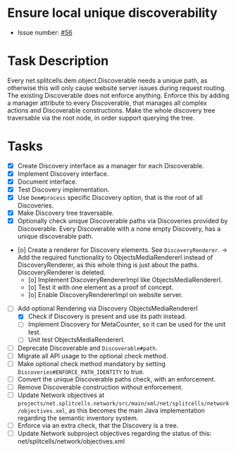 # Ensure local unique discoverability
* Issue number: [\#56](https://codeberg.org/splitcells-net/net.splitcells.network.community/issues/56)
# Task Description
Every net.splitcells.dem.object.Discoverable needs a unique path,
as otherwise this will only cause website server issues during request routing.
The existing Discoverable does not enforce anything.
Enforce this by adding a manager attribute to every Discoverable,
that manages all complex actions and Discoverable constructions.
Make the whole discovery tree traversable via the root node,
in order support querying the tree.
# Tasks
* [x] Create Discovery interface as a manager for each Discoverable.
* [x] Implement Discovery interface.
* [x] Document interface.
* [x] Test Discovery implementation.
* [x] Use `Dem#process` specific Discovery option, that is the root of all Discoveries.
* [x] Make Discovery tree traversable.
* [x] Optionally check unique Discoverable paths via Discoveries provided by Discoverable.
  Every Discoverable with a none empty Discovery, has a unique discoverable path.
* [o] Create a renderer for Discovery elements. See `DiscoveryRenderer`.
  -> Add the required functionality to ObjectsMediaRendererI instead of DiscoveryRenderer,
  as this whole thing is just about the paths.
  DiscoveryRenderer is deleted.
    * [o] Implement DiscoveryRendererImpl like ObjectsMediaRendererI.
    * [o] Test it with one element as a proof of concept.
    * [o] Enable DiscoveryRendererImpl on website server.
* [ ] Add optional Rendering via Discovery ObjectsMediaRendererI
  * [x] Check if Discovery is present and use its path instead.
  * [ ] Implement Discovery for MetaCounter, so it can be used for the unit test.
  * [ ] Unit test ObjectsMediaRendererI.
* [ ] Deprecate Discoverable and `Discoverable#path`.
* [ ] Migrate all API usage to the optional check method.
* [ ] Make optional check method mandatory by setting `Discoveries#ENFORCE_PATH_IDENTITY` to true.
* [ ] Convert the unique Discoverable paths check, with an enforcement.
* [ ] Remove Discoverable construction without enforcement.
* [ ] Update Network objectives at `projects/net.splitcells.network/src/main/xml/net/splitcells/network/objectives.xml`,
  as this becomes the main Java implementation regarding the semantic inventory system.
* [ ] Enforce via an extra check, that the Discovery is a tree.
* [ ] Update Network subproject objectives regarding the status of this: net/splitcells/network/objectives.xml